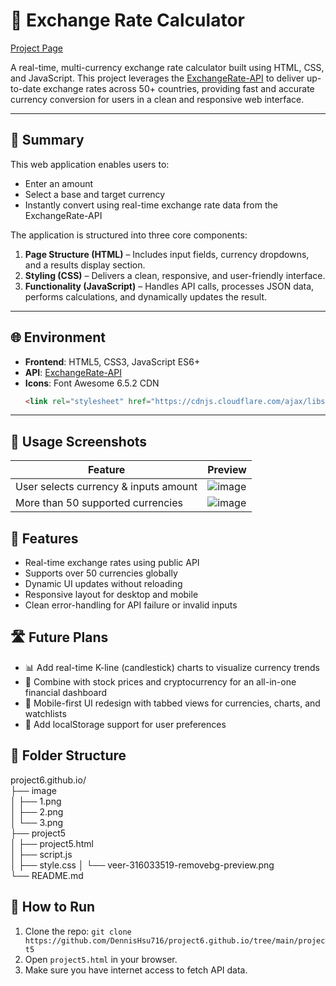 # 💱 Exchange Rate Calculator
[Project Page](https://dennishsu716.github.io/project6.github.io/project5/project5.html)   

A real-time, multi-currency exchange rate calculator built using HTML, CSS, and JavaScript. This project leverages the [ExchangeRate-API](https://open.exchangerate-api.com/v6/latest) to deliver up-to-date exchange rates across 50+ countries, providing fast and accurate currency conversion for users in a clean and responsive web interface.

---

## 📌 Summary
This web application enables users to:
- Enter an amount
- Select a base and target currency
- Instantly convert using real-time exchange rate data from the ExchangeRate-API

The application is structured into three core components:
1. **Page Structure (HTML)** – Includes input fields, currency dropdowns, and a results display section.
2. **Styling (CSS)** – Delivers a clean, responsive, and user-friendly interface.
3. **Functionality (JavaScript)** – Handles API calls, processes JSON data, performs calculations, and dynamically updates the result.

---

## 🌐 Environment

- **Frontend**: HTML5, CSS3, JavaScript ES6+
- **API**: [ExchangeRate-API](https://open.exchangerate-api.com/v6/latest)
- **Icons**: Font Awesome 6.5.2 CDN  
  ```html
  <link rel="stylesheet" href="https://cdnjs.cloudflare.com/ajax/libs/font-awesome/6.5.2/css/all.min.css">  

---

## 📸 Usage Screenshots 
| Feature                               | Preview                        |
| ------------------------------------- | ------------------------------ |
| User selects currency & inputs amount | ![image](https://github.com/DennisHsu716/project6.github.io/blob/main/image/1.png) |
| More than 50 supported currencies     | ![image](https://github.com/DennisHsu716/project6.github.io/blob/main/image/3.png)|  

## 🧠 Features
* Real-time exchange rates using public API
* Supports over 50 currencies globally
* Dynamic UI updates without reloading
* Responsive layout for desktop and mobile
* Clean error-handling for API failure or invalid inputs

## 🛣️ Future Plans
* 📊 Add real-time K-line (candlestick) charts to visualize currency trends
* 🔁 Combine with stock prices and cryptocurrency for an all-in-one financial dashboard
* 📱 Mobile-first UI redesign with tabbed views for currencies, charts, and watchlists
* 💾 Add localStorage support for user preferences

## 🧩 Folder Structure
project6.github.io/  
├── image  
│   ├── 1.png    
│   ├── 2.png  
│   └── 3.png     
├── project5    
│   ├── project5.html  
│   ├── script.js    
│   ├── style.css 
│   └── veer-316033519-removebg-preview.png     
└──  README.md     

## 🚀 How to Run
1. Clone the repo:
``` git clone https://github.com/DennisHsu716/project6.github.io/tree/main/project5  ```
2. Open ```project5.html``` in your browser.
3. Make sure you have internet access to fetch API data.
